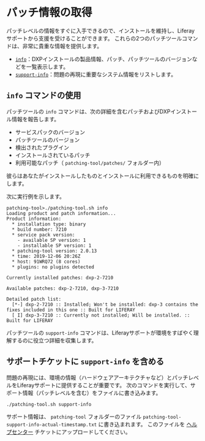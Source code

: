 # パッチ情報の取得

パッチレベルの情報をすぐに入手できるので、インストールを維持し、Liferayサポートから支援を受けることができます。 これらの2つのパッチツールコマンドは、非常に貴重な情報を提供します。

  - [`info`](#using-the-info-command)：DXPインストールの製品情報、パッチ、パッチツールのバージョンなどを一覧表示します。
  - [`support-info`](#including-support-info-in-support-tickets)：問題の再現に重要なシステム情報をリストします。

## `info` コマンドの使用

パッチツールの `info` コマンドは、次の詳細を含むパッチおよびDXPインストール情報を報告します。

  - サービスパックのバージョン
  - パッチツールのバージョン
  - 検出されたプラグイン
  - インストールされているパッチ
  - 利用可能なパッチ（ `patching-tool/patches/` フォルダー内）

彼らはあなたがインストールしたものとインストールに利用できるものを明確にします。

次に実行例を示します。

    patching-tool>./patching-tool.sh info
    Loading product and patch information...
    Product information:
      * installation type: binary
      * build number: 7210
      * service pack version:
        - available SP version: 1
        - installable SP version: 1
      * patching-tool version: 2.0.13
      * time: 2019-12-06 20:26Z
      * host: 91WRQ72 (8 cores)
      * plugins: no plugins detected
    
    Currently installed patches: dxp-2-7210
    
    Available patches: dxp-2-7210, dxp-3-7210
    
    Detailed patch list:
      [*-] dxp-2-7210 :: Installed; Won't be installed: dxp-3 contains the fixes included in this one :: Built for LIFERAY
      [ I] dxp-3-7210 :: Currently not installed; Will be installed. :: Built for LIFERAY

パッチツールの `support-info` コマンドは、Liferayサポートが環境をすばやく理解するのに役立つ詳細を収集します。

## サポートチケットに `support-info` を含める

問題の再現には、環境の情報（ハードウェアアーキテクチャなど）とパッチレベルをLiferayサポートに提供することが重要です。 次のコマンドを実行して、サポート情報（パッチレベルを含む）をファイルに書き込みます。

``` bash
./patching-tool.sh support-info
```

サポート情報は、 `patching-tool` フォルダーのファイル `patching-tool-support-info-actual-timestamp.txt` に書き込まれます。 このファイルを [ヘルプセンター](https://help.liferay.com/hc) チケットにアップロードしてください。
